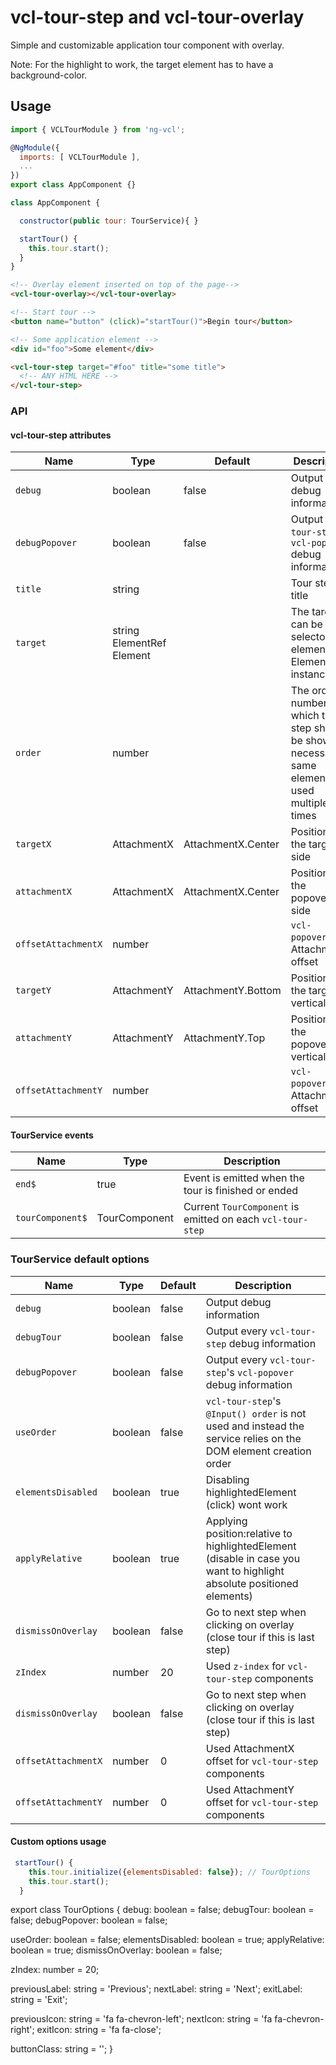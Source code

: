 # vcl-tour-step and vcl-tour-overlay

Simple and customizable application tour component with overlay.

Note: For the highlight to work, the target element has to have a background-color.

## Usage

```js
import { VCLTourModule } from 'ng-vcl';

@NgModule({
  imports: [ VCLTourModule ],
  ...
})
export class AppComponent {}

class AppComponent {

  constructor(public tour: TourService){ }

  startTour() {
    this.tour.start();
  }
}
```

```html
<!-- Overlay element inserted on top of the page-->
<vcl-tour-overlay></vcl-tour-overlay>

<!-- Start tour -->
<button name="button" (click)="startTour()">Begin tour</button>

<!-- Some application element -->
<div id="foo">Some element</div>

<vcl-tour-step target="#foo" title="some title">
  <!-- ANY HTML HERE -->
</vcl-tour-step>
```

### API

#### vcl-tour-step attributes

| Name                     | Type                          | Default            | Description
| ------------------------ | ----------------------------- | ------------------ | --------------
| `debug`                  | boolean                       | false              | Output debug information
| `debugPopover`           | boolean                       | false              | Output `vcl-tour-step`'s `vcl-popover` debug information
| `title`                  | string                        |                    | Tour step title
| `target`                 | string  ElementRef  Element   |                    | The target can be a selector, element or ElementRef instance
| `order`                  | number                        |                    | The order number in which tour step should be shown, necessary if same element used multiple times
| `targetX`                | AttachmentX                   | AttachmentX.Center | Position of the target-side
| `attachmentX`            | AttachmentX                   | AttachmentX.Center | Position of the popover-side
| `offsetAttachmentX`      | number                        |                    | `vcl-popover`'s AttachmentX offset
| `targetY`                | AttachmentY                   | AttachmentY.Bottom | Position of the target-vertical
| `attachmentY`            | AttachmentY                   | AttachmentY.Top    | Position of the popover-vertical
| `offsetAttachmentY`      | number                        |                    | `vcl-popover`'s AttachmentY offset


#### TourService events

| Name                     | Type          | Description
| ------------------------ | ------------- | --------------
| `end$`                   | true          | Event is emitted when the tour is finished or ended
| `tourComponent$`         | TourComponent | Current `TourComponent` is emitted on each `vcl-tour-step`

### TourService default options

| Name                     | Type        | Default  | Description
| ------------------------ | ----------- | -------- |--------------
| `debug`                  | boolean     | false    | Output debug information
| `debugTour`              | boolean     | false    | Output every `vcl-tour-step` debug information
| `debugPopover`           | boolean     | false    | Output every `vcl-tour-step`'s `vcl-popover` debug information
| `useOrder`               | boolean     | false    | `vcl-tour-step`'s `@Input() order` is not used and instead the service relies on the DOM element creation order
| `elementsDisabled`       | boolean     | true     | Disabling highlightedElement (click) wont work
| `applyRelative`          | boolean     | true     | Applying position:relative to highlightedElement (disable in case you want to highlight absolute positioned elements)
| `dismissOnOverlay`       | boolean     | false    | Go to next step when clicking on overlay (close tour if this is last step)
| `zIndex`                 | number      | 20       | Used `z-index` for `vcl-tour-step` components
| `dismissOnOverlay`       | boolean     | false    | Go to next step when clicking on overlay (close tour if this is last step)
| `offsetAttachmentX`      | number      | 0        | Used AttachmentX offset for `vcl-tour-step` components
| `offsetAttachmentY`      | number      | 0        | Used AttachmentY offset for `vcl-tour-step` components


#### Custom options usage

```js
 startTour() {
    this.tour.initialize({elementsDisabled: false}); // TourOptions
    this.tour.start();
  }
```



export class TourOptions {
  debug: boolean = false;
  debugTour: boolean = false;
  debugPopover: boolean = false;

  useOrder: boolean = false;
  elementsDisabled: boolean = true;
  applyRelative: boolean = true;
  dismissOnOverlay: boolean = false;

  zIndex: number = 20;

  previousLabel: string = 'Previous';
  nextLabel: string = 'Next';
  exitLabel: string = 'Exit';

  previousIcon: string = 'fa fa-chevron-left';
  nextIcon: string = 'fa fa-chevron-right';
  exitIcon: string = 'fa fa-close';

  buttonClass: string = '';
}